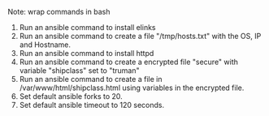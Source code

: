 Note: wrap commands in bash

1. Run an ansible command to install elinks
2. Run an ansible command to create a file "/tmp/hosts.txt" with the OS, IP and Hostname.
3. Run an ansible command to install httpd
4. Run an ansible command to create a encrypted file "secure" with variable "shipclass" set to "truman"
5. Run an ansible command to create a file in /var/www/html/shipclass.html using variables in the encrypted file.
6. Set default ansible forks to 20.
7. Set default ansible timeout to 120 seconds.
